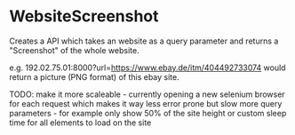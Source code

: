 # WebsiteScreenshot
Creates a API which takes an website as a query parameter and returns a "Screenshot" of the whole website.

e.g. 192.02.75.01:8000?url=https://www.ebay.de/itm/404492733074 would return a picture (PNG format) of this ebay site.

TODO:
make it more scaleable - currently opening a new selenium browser for each request which makes it way less error prone but slow
more query parameters - for example only show 50% of the site height or custom sleep time for all elements to load on the site
